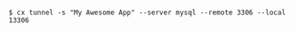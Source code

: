 <!-- layout:code post: tunnel_examples -->

```

$ cx tunnel -s "My Awesome App" --server mysql --remote 3306 --local 13306

```
